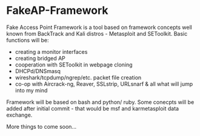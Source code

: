 FakeAP-Framework
================

Fake Access Point Framework is a tool based on framework concepts well known from BackTrack and Kali distros - Metasploit and SEToolkit.
Basic functions will be:
- creating a monitor interfaces
- creating bridged AP 
- cooperation with SEToolkit in webpage cloning
- DHCPd/DNSmasq
- wireshark/tcpdump/ngrep/etc. packet file creation
- co-op with Aircrack-ng, Reaver, SSLstrip, URLsnarf & all what will jump into my mind

Framework will be based on bash and python/ ruby. Some conecpts will be added after initial commit - that would be msf  and karmetasploit data exchange.

More things to come soon...
